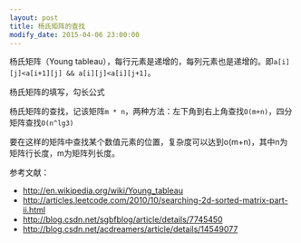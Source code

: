 ```yaml
---
layout: post
title: 杨氏矩阵的查找
modify_date: 2015-04-06 23:00:00
---
```


杨氏矩阵（Young tableau），每行元素是递增的，每列元素也是递增的。即`a[i][j]<a[i+1][j] && a[i][j]<a[i][j+1]`。

杨氏矩阵的填写，勾长公式

杨氏矩阵的查找，记该矩阵`m * n`，两种方法：左下角到右上角查找`O(m+n)`，四分矩阵查找`O(n^lg3)`

要在这样的矩阵中查找某个数值元素的位置，复杂度可以达到o(m+n)，其中n为矩阵行长度，m为矩阵列长度。

参考文献：

* http://en.wikipedia.org/wiki/Young_tableau
* http://articles.leetcode.com/2010/10/searching-2d-sorted-matrix-part-ii.html
* http://blog.csdn.net/sgbfblog/article/details/7745450
* http://blog.csdn.net/acdreamers/article/details/14549077

